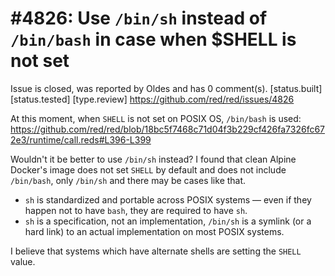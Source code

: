 
#4826: Use `/bin/sh` instead of `/bin/bash` in case when $SHELL is not set
================================================================================
Issue is closed, was reported by Oldes and has 0 comment(s).
[status.built] [status.tested] [type.review]
<https://github.com/red/red/issues/4826>

At this moment, when `SHELL` is not set on POSIX OS, `/bin/bash` is used:
https://github.com/red/red/blob/18bc5f7468c71d04f3b229cf426fa7326fc672e3/runtime/call.reds#L396-L399

Wouldn't it be better to use `/bin/sh` instead? I found that clean Alpine Docker's image does not set `SHELL` by default and does not include `/bin/bash`, only `/bin/sh` and there may be cases like that.

* `sh` is standardized and portable across POSIX systems — even if they happen not to have `bash`, they are required to have `sh`.
* `sh` is a specification, not an implementation, `/bin/sh` is a symlink (or a hard link) to an actual implementation on most POSIX systems. 


I believe that systems which have alternate shells are setting the `SHELL` value.


